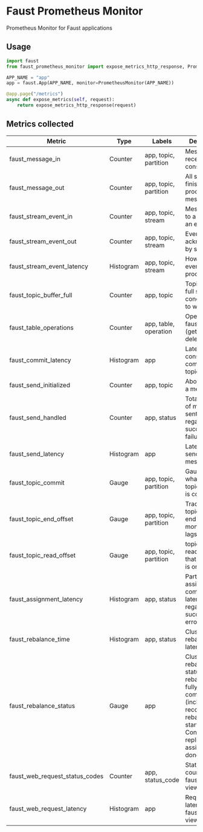 # Faust Prometheus Monitor
Prometheus Monitor for Faust applications

## Usage

```python
import faust
from faust_prometheus_monitor import expose_metrics_http_response, PrometheusMonitor

APP_NAME = "app"
app = faust.App(APP_NAME, monitor=PrometheusMonitor(APP_NAME))

@app.page("/metrics")
async def expose_metrics(self, request):
    return expose_metrics_http_response(request)
```

## Metrics collected
| Metric | Type | Labels | Description |
| --- | --- | --- | --- |
| faust_message_in | Counter | app, topic, partition | Message received by consumer |
| faust_message_out | Counter | app, topic, partition | All streams finished processing message |
| faust_stream_event_in | Counter | app, topic, stream | Message sent to a stream as an event |
| faust_stream_event_out | Counter | app, topic, stream | Event was acknowledged by stream |
| faust_stream_event_latency | Histogram | app, topic, stream | How long the event took to process
| faust_topic_buffer_full | Counter | app, topic | Topic buffer full so conductor had to wait |
| faust_table_operations | Counter | app, table, operation | Operations of faust tables (get, set, delete) |
| faust_commit_latency | Histogram | app | Latency of consumer committing topic offset |
| faust_send_initialized | Counter | app, topic | About to send a message |
| faust_send_handled | Counter | app, status | Total number of messages sent regardless of success or failure |
| faust_send_latency | Histogram | app | Latency of sending messages |
| faust_topic_commit | Gauge | app, topic, partition | Gauge for what offset in topic partition is committed |
| faust_topic_end_offset | Gauge | app, topic, partition | Track new topic partition end offset for monitoring lags |
| faust_topic_read_offset | Gauge | app, topic, partition | topic partition read offset that consumer is on |
| faust_assignment_latency | Histogram | app, status | Partition assignor completion latency regardless success or error |
| faust_rebalance_time | Histogram | app, status | Cluster rebalance latency |
| faust_rebalance_status | Gauge | app | Cluster rebalance status. 0: rebalance fully completed (including recovery); 1: rebalance started; 2: Consumer replied assignment is done to broker |
| faust_web_request_status_codes | Counter | app, status_code | Status code counters on faust web views |
| faust_web_request_latency | Histogram | app | Request latency on faust web views |
